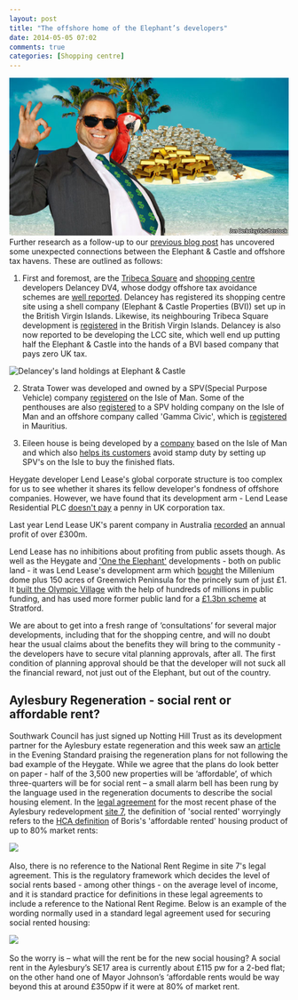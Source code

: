 ```yaml
---
layout: post
title: "The offshore home of the Elephant’s developers"
date: 2014-05-05 07:02
comments: true
categories: [Shopping centre] 
---
```

![](/img/taxhaven.jpg)
Further research as a follow-up to our [previous blog post](/2014-04-15-the-elephants-new-ivory-towers/) has uncovered some unexpected connections between the Elephant & Castle and offshore tax havens. These are outlined as follows:

1. First and foremost, are the [Tribeca Square](/tribeca-square) and [shopping centre](/shopping-centre) developers Delancey DV4, whose dodgy offshore tax avoidance schemes are [well reported](http://crappistmartin.github.io/images/PrivateEyeNo1311.pdf). Delancey has registered its shopping centre site using a shell company (Elephant & Castle Properties (BVI)) set up in the British Virgin Islands. Likewise, its neighbouring Tribeca Square development is [registered](http://crappistmartin.github.io/images/LandRegistry_TribecaSquare.pdf) in the British Virgin Islands. Delancey is also now reported to be developing the LCC site, which well end up putting half the Elephant & Castle into the hands of a BVI based company that pays zero UK tax.

![Delancey's land holdings at Elephant & Castle](http://crappistmartin.github.io/images/eandcmap.png) 

2. Strata Tower was developed and owned by a SPV(Special Purpose Vehicle) company [registered](http://crappistmartin.github.io/images/RegisterTGL251176.pdf) on the Isle of Man. Some of the penthouses are also [registered](http://crappistmartin.github.io/images/StrataPenthouseLRRegister.pdf) to a SPV holding company on the Isle of Man and an offshore company called 'Gamma Civic', which is [registered](/img/LRegister_strata_penthouse.pdf) in Mauritius. 

3. Eileen house is being developed by a [company](https://opencorporates.com/companies/im/113350C) based on the Isle of Man and which also [helps its customers](http://www.theguardian.com/uk/2012/dec/16/london-property-tax-avoidance-offshore) avoid stamp duty by setting up SPV's on the Isle to buy the finished flats.

Heygate developer Lend Lease's global corporate structure is too complex for us to see whether it shares its fellow developer's fondness of offshore companies. However, we have found that its development arm - Lend Lease Residential PLC [doesn't pay](http://crappistmartin.github.io/images/lendleasefinancialreport.pdf) a penny in UK corporation tax. 

Last year Lend Lease UK's parent company in Australia [recorded](http://phx.corporate-ir.net/External.File?item=UGFyZW50SUQ9MjA0NTA3fENoaWxkSUQ9LTF8VHlwZT0z&t=1) an annual profit of over £300m.

Lend Lease has no inhibitions about profiting from public assets though. As well as the Heygate and ['One the Elephant'](http://www.35percent.org/2014-01-11-flogging-the-elephant) developments - both on public land - it was Lend Lease's development arm which [bought](http://www.independent.co.uk/news/business/analysis-and-features/millennium-dome-the-white-elephant-that-learnt-to-fly-8157301.html) the Millenium dome plus 150 acres of Greenwich Peninsula for the princely sum of just £1. It [built the Olympic Village](http://www.thelondonmagazine.co.uk/property-experts/expert-opinions/the-olympic-village.html) with the help of hundreds of millions in public funding, and has used more former public land for a [£1.3bn scheme](http://phx.corporate-ir.net/phoenix.zhtml?c=186950&p=RssLanding&cat=news&id=1888917) at Stratford.  

We are about to get into a fresh range of ‘consultations’ for several major developments, including that for the shopping centre, and will no doubt hear the usual claims about the benefits they will bring to the community - the developers have to secure vital planning approvals, after all. The first condition of planning approval should be that the developer will not suck all the financial reward, not just out of the Elephant, but out of the country.

## Aylesbury Regeneration - social rent or affordable rent?
Southwark Council has just signed up Notting Hill Trust as its development partner for the Aylesbury estate regeneration and this week saw an [article](http://www.standard.co.uk/news/london/south-london-housing-estate-that-tony-blair-forgot-set-to-be-rebuilt-9309864.html) in the Evening Standard praising the regeneration plans for not following the bad example of the Heygate. While we agree that the plans do look better on paper - half of the 3,500 new properties will be ‘affordable’, of which three-quarters will be for social rent – a small alarm bell has been rung by the language used in the regeneration documents to describe the social housing element.
In the [legal agreement](http://planningonline.southwark.gov.uk/DocsOnline/Documents/279910_1.pdf) for the most recent phase of the Aylesbury redevelopment [site 7](http://www.insidehousing.co.uk/lq-wins-work-on-next-phase-of-aylesbury-plan/6522708.article), the definition of 'social rented' worryingly refers to the [HCA definition](http://www.homesandcommunities.co.uk/ourwork/affordable-rent) of Boris's 'affordable rented' housing product of up to 80% market rents:  

![](http://crappistmartin.github.io/images/wolvertons106SR.png)

Also, there is no reference to the National Rent Regime in site 7's legal agreement. This is the regulatory framework which decides the level of social rents based - among other things - on the average level of income, and it is standard practice for definitions in these legal agreements to include a reference to the National Rent Regime. Below is an example of the wording normally used in a standard legal agreement used for securing social rented housing:  

![](http://crappistmartin.github.io/images/heygates106SR.png)

So the worry is – what will the rent be for the new social housing?  A social rent in the Aylesbury’s SE17 area is currently about £115 pw for a 2-bed flat; on the other hand one of Mayor Johnson’s ‘affordable rents would be way beyond this at around £350pw if it were at 80% of market rent.






